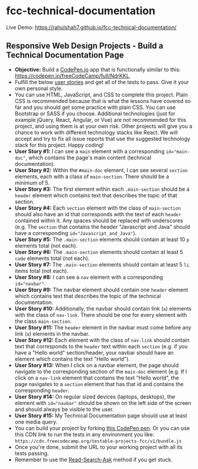 # fcc-technical-documentation

Live Demo: https://rahulshah7.github.io/fcc-technical-documentation/

## Responsive Web Design Projects - Build a Technical Documentation Page

-   **Objective:** Build a [CodePen.io](https://codepen.io) app that is
    functionally similar to this:
    <https://codepen.io/freeCodeCamp/full/NdrKKL>.
-   Fulfill the below [user
    stories](https://en.wikipedia.org/wiki/User_story) and get all of
    the tests to pass. Give it your own personal style.
-   You can use HTML, JavaScript, and CSS to complete this project.
    Plain CSS is recommended because that is what the lessons have
    covered so far and you should get some practice with plain CSS. You
    can use Bootstrap or SASS if you choose. Additional technologies
    (just for example jQuery, React, Angular, or Vue) are not
    recommended for this project, and using them is at your own risk.
    Other projects will give you a chance to work with different
    technology stacks like React. We will accept and try to fix all
    issue reports that use the suggested technology stack for this
    project. Happy coding!
-   **User Story \#1:** I can see a `main` element with a corresponding
    `id="main-doc"`, which contains the page's main content (technical
    documentation).
-   **User Story \#2:** Within the `#main-doc` element, I can see
    several `section` elements, each with a class of `main-section`.
    There should be a minimum of 5.
-   **User Story \#3:** The first element within each `.main-section`
    should be a `header` element which contains text that describes the
    topic of that section.
-   **User Story \#4:** Each `section` element with the class of
    `main-section` should also have an id that corresponds with the text
    of each `header` contained within it. Any spaces should be replaced
    with underscores (e.g. The `section` that contains the header
    "Javascript and Java" should have a corresponding
    `id="Javascript_and_Java"`).
-   **User Story \#5:** The `.main-section` elements should contain at
    least 10 `p` elements total (not each).
-   **User Story \#6:** The `.main-section` elements should contain at
    least 5 `code` elements total (not each).
-   **User Story \#7:** The `.main-section` elements should contain at
    least 5 `li` items total (not each).
-   **User Story \#8:** I can see a `nav` element with a corresponding
    `id="navbar"`.
-   **User Story \#9:** The navbar element should contain one `header`
    element which contains text that describes the topic of the
    technical documentation.
-   **User Story \#10:** Additionally, the navbar should contain link
    (`a`) elements with the class of `nav-link`. There should be one for
    every element with the class `main-section`.
-   **User Story \#11:** The `header` element in the navbar must come
    before any link (`a`) elements in the navbar.
-   **User Story \#12:** Each element with the class of `nav-link`
    should contain text that corresponds to the `header` text within
    each `section` (e.g. if you have a "Hello world" section/header,
    your navbar should have an element which contains the text "Hello
    world").
-   **User Story \#13:** When I click on a navbar element, the page
    should navigate to the corresponding section of the `main-doc`
    element (e.g. If I click on a `nav-link` element that contains the
    text "Hello world", the page navigates to a `section` element that
    has that id and contains the corresponding `header`.
-   **User Story \#14:** On regular sized devices (laptops, desktops),
    the element with `id="navbar"` should be shown on the left side of
    the screen and should always be visible to the user.
-   **User Story \#15:** My Technical Documentation page should use at
    least one media query.
-   You can build your project by forking [this CodePen
    pen](http://codepen.io/freeCodeCamp/pen/MJjpwO). Or you can use this
    CDN link to run the tests in any environment you like:
    `https://cdn.freecodecamp.org/testable-projects-fcc/v1/bundle.js`
-   Once you're done, submit the URL to your working project with all
    its tests passing.
-   Remember to use the
    [Read-Search-Ask](https://forum.freecodecamp.org/t/how-to-get-help-when-you-are-stuck/19514)
    method if you get stuck.
